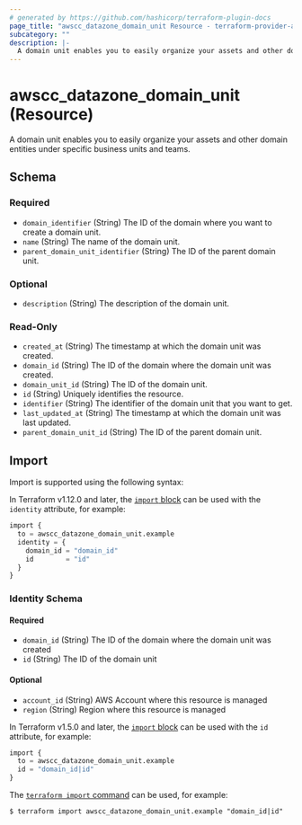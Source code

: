 ```yaml
---
# generated by https://github.com/hashicorp/terraform-plugin-docs
page_title: "awscc_datazone_domain_unit Resource - terraform-provider-awscc"
subcategory: ""
description: |-
  A domain unit enables you to easily organize your assets and other domain entities under specific business units and teams.
---
```


# awscc_datazone_domain_unit (Resource)

A domain unit enables you to easily organize your assets and other domain entities under specific business units and teams.



<!-- schema generated by tfplugindocs -->
## Schema

### Required

- `domain_identifier` (String) The ID of the domain where you want to create a domain unit.
- `name` (String) The name of the domain unit.
- `parent_domain_unit_identifier` (String) The ID of the parent domain unit.

### Optional

- `description` (String) The description of the domain unit.

### Read-Only

- `created_at` (String) The timestamp at which the domain unit was created.
- `domain_id` (String) The ID of the domain where the domain unit was created.
- `domain_unit_id` (String) The ID of the domain unit.
- `id` (String) Uniquely identifies the resource.
- `identifier` (String) The identifier of the domain unit that you want to get.
- `last_updated_at` (String) The timestamp at which the domain unit was last updated.
- `parent_domain_unit_id` (String) The ID of the parent domain unit.

## Import

Import is supported using the following syntax:

In Terraform v1.12.0 and later, the [`import` block](https://developer.hashicorp.com/terraform/language/import) can be used with the `identity` attribute, for example:

```terraform
import {
  to = awscc_datazone_domain_unit.example
  identity = {
    domain_id = "domain_id"
    id        = "id"
  }
}
```

<!-- schema generated by tfplugindocs -->
### Identity Schema

#### Required

- `domain_id` (String) The ID of the domain where the domain unit was created
- `id` (String) The ID of the domain unit

#### Optional

- `account_id` (String) AWS Account where this resource is managed
- `region` (String) Region where this resource is managed

In Terraform v1.5.0 and later, the [`import` block](https://developer.hashicorp.com/terraform/language/import) can be used with the `id` attribute, for example:

```terraform
import {
  to = awscc_datazone_domain_unit.example
  id = "domain_id|id"
}
```

The [`terraform import` command](https://developer.hashicorp.com/terraform/cli/commands/import) can be used, for example:

```shell
$ terraform import awscc_datazone_domain_unit.example "domain_id|id"
```
